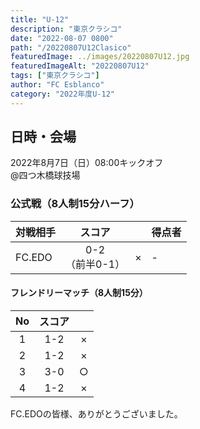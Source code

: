 ```yaml
---
title: "U-12"
description: "東京クラシコ"
date: "2022-08-07 0800"
path: "/20220807U12Clasico"
featuredImage: ../images/20220807U12.jpg
featuredImageAlt: "20220807U12"
tags: ["東京クラシコ"]
author: "FC Esblanco"
category: "2022年度U-12"
---
```


## 日時・会場

2022年8月7日（日）08:00キックオフ  
@四つ木橋球技場  

### 公式戦（8人制15分ハーフ）　

| 対戦相手| スコア |   | 得点者  |
|:----|:------:|:-:|:--------|
| FC.EDO | 0-2<br>（前半0-1） | × |-|


#### フレンドリーマッチ（8人制15分）

|No  | スコア |   |
|:--:|:-----:|:-:|
| 1  | 1-2    |× |
| 2  | 1-2    |× |
| 3  | 3-0    |○ |
| 4  | 1-2    |× |

FC.EDOの皆様、ありがとうございました。